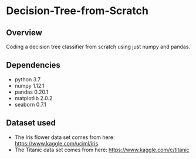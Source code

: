 # Decision-Tree-from-Scratch
## Overview


Coding a decision tree classifier from scratch using just numpy and pandas.

## Dependencies

- python                    3.7
- numpy                     1.12.1
- pandas                    0.20.1
- matplotlib                2.0.2
- seaborn                   0.7.1

## Dataset used
- The Iris flower data set comes from here: https://www.kaggle.com/uciml/iris
- The Titanic data set comes from here: https://www.kaggle.com/c/titanic
